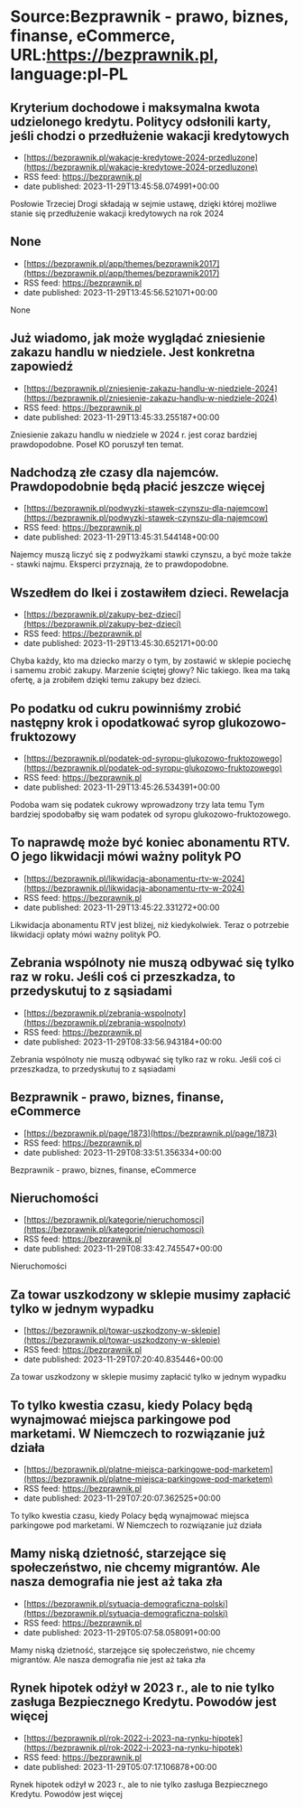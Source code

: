 # Source:Bezprawnik - prawo, biznes, finanse, eCommerce, URL:https://bezprawnik.pl, language:pl-PL

## Kryterium dochodowe i maksymalna kwota udzielonego kredytu. Politycy odsłonili karty, jeśli chodzi o przedłużenie wakacji kredytowych
 - [https://bezprawnik.pl/wakacje-kredytowe-2024-przedluzone](https://bezprawnik.pl/wakacje-kredytowe-2024-przedluzone)
 - RSS feed: https://bezprawnik.pl
 - date published: 2023-11-29T13:45:58.074991+00:00

Posłowie Trzeciej Drogi składają w sejmie ustawę, dzięki której możliwe stanie się przedłużenie wakacji kredytowych na rok 2024

## None
 - [https://bezprawnik.pl/app/themes/bezprawnik2017](https://bezprawnik.pl/app/themes/bezprawnik2017)
 - RSS feed: https://bezprawnik.pl
 - date published: 2023-11-29T13:45:56.521071+00:00

None

## Już wiadomo, jak może wyglądać zniesienie zakazu handlu w niedziele. Jest konkretna zapowiedź
 - [https://bezprawnik.pl/zniesienie-zakazu-handlu-w-niedziele-2024](https://bezprawnik.pl/zniesienie-zakazu-handlu-w-niedziele-2024)
 - RSS feed: https://bezprawnik.pl
 - date published: 2023-11-29T13:45:33.255187+00:00

Zniesienie zakazu handlu w niedziele w 2024 r. jest coraz bardziej prawdopodobne. Poseł KO poruszył ten temat.

## Nadchodzą złe czasy dla najemców. Prawdopodobnie będą płacić jeszcze więcej
 - [https://bezprawnik.pl/podwyzki-stawek-czynszu-dla-najemcow](https://bezprawnik.pl/podwyzki-stawek-czynszu-dla-najemcow)
 - RSS feed: https://bezprawnik.pl
 - date published: 2023-11-29T13:45:31.544148+00:00

Najemcy muszą liczyć się z podwyżkami stawki czynszu, a być może także - stawki najmu. Eksperci przyznają, że to prawdopodobne.

## Wszedłem do Ikei i zostawiłem dzieci. Rewelacja
 - [https://bezprawnik.pl/zakupy-bez-dzieci](https://bezprawnik.pl/zakupy-bez-dzieci)
 - RSS feed: https://bezprawnik.pl
 - date published: 2023-11-29T13:45:30.652171+00:00

Chyba każdy, kto ma dziecko marzy o tym, by zostawić w sklepie pociechę i samemu zrobić zakupy. Marzenie ściętej głowy? Nic takiego. Ikea ma taką ofertę, a ja zrobiłem dzięki temu zakupy bez dzieci.

## Po podatku od cukru powinniśmy zrobić następny krok i opodatkować syrop glukozowo-fruktozowy
 - [https://bezprawnik.pl/podatek-od-syropu-glukozowo-fruktozowego](https://bezprawnik.pl/podatek-od-syropu-glukozowo-fruktozowego)
 - RSS feed: https://bezprawnik.pl
 - date published: 2023-11-29T13:45:26.534391+00:00

Podoba wam się podatek cukrowy wprowadzony trzy lata temu Tym bardziej spodobałby się wam podatek od syropu glukozowo-fruktozowego.

## To naprawdę może być koniec abonamentu RTV. O jego likwidacji mówi ważny polityk PO
 - [https://bezprawnik.pl/likwidacja-abonamentu-rtv-w-2024](https://bezprawnik.pl/likwidacja-abonamentu-rtv-w-2024)
 - RSS feed: https://bezprawnik.pl
 - date published: 2023-11-29T13:45:22.331272+00:00

Likwidacja abonamentu RTV jest bliżej, niż kiedykolwiek. Teraz o potrzebie likwidacji opłaty mówi ważny polityk PO.

## Zebrania wspólnoty nie muszą odbywać się tylko raz w roku. Jeśli coś ci przeszkadza, to przedyskutuj to z sąsiadami
 - [https://bezprawnik.pl/zebrania-wspolnoty](https://bezprawnik.pl/zebrania-wspolnoty)
 - RSS feed: https://bezprawnik.pl
 - date published: 2023-11-29T08:33:56.943184+00:00

Zebrania wspólnoty nie muszą odbywać się tylko raz w roku. Jeśli coś ci przeszkadza, to przedyskutuj to z sąsiadami

## Bezprawnik - prawo, biznes, finanse, eCommerce
 - [https://bezprawnik.pl/page/1873](https://bezprawnik.pl/page/1873)
 - RSS feed: https://bezprawnik.pl
 - date published: 2023-11-29T08:33:51.356334+00:00

Bezprawnik - prawo, biznes, finanse, eCommerce

## Nieruchomości
 - [https://bezprawnik.pl/kategorie/nieruchomosci](https://bezprawnik.pl/kategorie/nieruchomosci)
 - RSS feed: https://bezprawnik.pl
 - date published: 2023-11-29T08:33:42.745547+00:00

Nieruchomości

## Za towar uszkodzony w sklepie musimy zapłacić tylko w jednym wypadku
 - [https://bezprawnik.pl/towar-uszkodzony-w-sklepie](https://bezprawnik.pl/towar-uszkodzony-w-sklepie)
 - RSS feed: https://bezprawnik.pl
 - date published: 2023-11-29T07:20:40.835446+00:00

Za towar uszkodzony w sklepie musimy zapłacić tylko w jednym wypadku

## To tylko kwestia czasu, kiedy Polacy będą wynajmować miejsca parkingowe pod marketami. W Niemczech to rozwiązanie już działa
 - [https://bezprawnik.pl/platne-miejsca-parkingowe-pod-marketem](https://bezprawnik.pl/platne-miejsca-parkingowe-pod-marketem)
 - RSS feed: https://bezprawnik.pl
 - date published: 2023-11-29T07:20:07.362525+00:00

To tylko kwestia czasu, kiedy Polacy będą wynajmować miejsca parkingowe pod marketami. W Niemczech to rozwiązanie już działa

## Mamy niską dzietność, starzejące się społeczeństwo, nie chcemy migrantów. Ale nasza demografia nie jest aż taka zła
 - [https://bezprawnik.pl/sytuacja-demograficzna-polski](https://bezprawnik.pl/sytuacja-demograficzna-polski)
 - RSS feed: https://bezprawnik.pl
 - date published: 2023-11-29T05:07:58.058091+00:00

Mamy niską dzietność, starzejące się społeczeństwo, nie chcemy migrantów. Ale nasza demografia nie jest aż taka zła

## Rynek hipotek odżył w 2023 r., ale to nie tylko zasługa Bezpiecznego Kredytu. Powodów jest więcej
 - [https://bezprawnik.pl/rok-2022-i-2023-na-rynku-hipotek](https://bezprawnik.pl/rok-2022-i-2023-na-rynku-hipotek)
 - RSS feed: https://bezprawnik.pl
 - date published: 2023-11-29T05:07:17.106878+00:00

Rynek hipotek odżył w 2023 r., ale to nie tylko zasługa Bezpiecznego Kredytu. Powodów jest więcej

